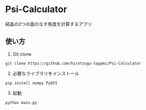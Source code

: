 # Psi-Calculator
結晶の2つの面のなす角度を計算するアプリ

## 使い方

1. Git clone
```
git clone https://github.com/hirotsugu-tagami/Psi-Calculator
```    
2. 必要なライブラリをインストール
```
pip install numpy PyQt5
```
3. 起動
```
python main.py
```
